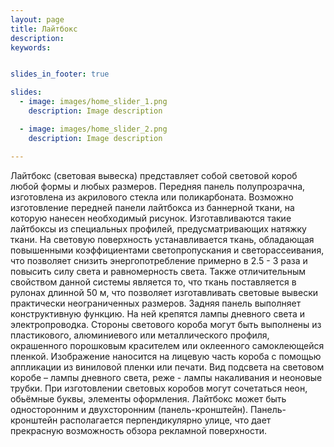 ```yaml
---
layout: page
title: Лайтбокс
description:
keywords:


slides_in_footer: true

slides:
  - image: images/home_slider_1.png
    description: Image description

  - image: images/home_slider_2.png
    description: Image description

---
```






Лайтбокс (световая вывеска) представляет собой световой короб любой формы и любых размеров. Передняя панель полупрозрачна, изготовлена из акрилового стекла или поликарбоната. Возможно изготовление передней панели лайтбокса из баннерной ткани, на которую нанесен необходимый рисунок. Изготавливаются такие лайтбоксы из специальных профилей, предусматривающих натяжку ткани. На световую поверхность устанавливается ткань, обладающая повышенными коэффициентами светопропускания и светорассеивания, что позволяет снизить энергопотребление примерно в 2.5 - 3 раза и повысить силу света и равномерность света. Также отличительным свойством данной системы является то, что ткань поставляется в рулонах длинной 50 м, что позволяет изготавливать световые вывески практически неограниченных размеров.
Задняя панель выполняет конструктивную функцию. На ней крепятся лампы дневного света и электропроводка. Стороны светового короба могут быть выполнены из пластикового, алюминиевого или металлического профиля, окрашенного порошковым красителем или оклеенного самоклеющейся пленкой.
Изображение наносится на лицевую часть короба с помощью аппликации из виниловой пленки или печати. Вид подсвета на световом коробе – лампы дневного света, реже - лампы накаливания и неоновые трубки.
При изготовлении световых коробов могут сочетаться неон, обьёмные буквы, элементы оформления.
Лайтбокс может быть односторонним и двухсторонним (панель-кронштейн). Панель-кронштейн располагается перпендикулярно улице, что дает прекрасную возможность обзора рекламной поверхности.
